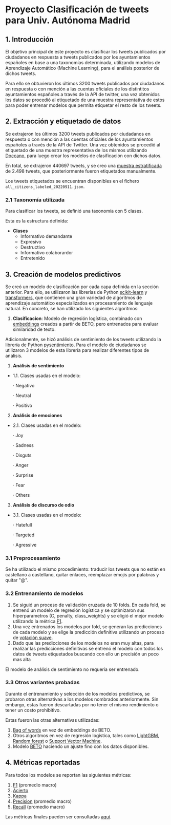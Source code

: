 # Proyecto Clasificación de tweets para Univ. Autónoma Madrid

## 1. Introducción

El objetivo principal de este proyecto es clasificar los tweets publicados por ciudadanos en respuesta a tweets publicados por los ayuntamientos españoles en base a una taxonomías determinada, utilizando modelos de Aprendizaje Automático (Machine Learning), para el análisis posterior de dichos tweets.

Para ello se obtuvieron los últimos 3200 tweets publicados por ciudadanos en respuesta o con mención a las cuentas oficiales de los distintitos ayuntamientos españoles a través de la API de twitter, una vez obtenidos los datos se procedió al etiquetado de una muestra representativa de estos para poder entrenar modelos que permita etiquetar el resto de los tweets.

## 2. Extracción y etiquetado de datos

Se extrajeron los últimos 3200 tweets publicados por ciudadanos en respuesta o con mención a las cuentas oficiales de los ayuntamientos españoles a través de la API de Twitter. Una vez obtenidos se procedió al etiquetado de una muestra representativa de los mismos utilizando [Doccano](https://github.com/doccano/doccano), para luego crear los modelos de clasificación con dichos datos.

En total, se extrajeron 440697 tweets, y se creo una [muestra estratificada](https://es.wikipedia.org/wiki/Muestreo_estratificado) de 2.498 tweets, que posteriormente fueron etiquetados manualmente.

Los tweets etiquetados se encuentran disponibles en el fichero `all_citizens_labeled_20220911.json`.

### 2.1 Taxonomía utilizada

Para clasificar los tweets, se definió una taxonomía con 5 clases.

Esta es la estructura definida:

- **Clases**
  - Informativo demandante
  - Expresivo
  - Destructivo
  - Informativo colaborardor
  - Entretenido
  

## 3. Creación de modelos predictivos

Se creó un modelo de clasificación por cada capa definida en la sección anterior. Para ello, se utilizaron las librerías de Python [scikit-learn](https://scikit-learn.org/stable/) y [transformers](https://huggingface.co/docs/transformers/index), que contienen una gran variedad de algoritmos de aprendizaje automático especializados en procesamiento de lenguaje natural. En concreto, se han utilizado los siguientes algoritmos:

1. **Clasificacion**: Modelo de regresión logística, combinado con [embeddings](https://huggingface.co/hiiamsid/sentence_similarity_spanish_es) creados a partir de BETO, pero entrenados para evaluar similaridad de texto.

Adicionalmente, se hizó análisis de sentimiento de los tweets utilizando la librería de Python [pysentimiento](https://huggingface.co/finiteautomata/beto-sentiment-analysis).
Para el modelo de ciudadanos se utilizaron 3 modelos de esta librería para realizar diferentes tipos de análisis.

1. **Análisis de sentimiento**
  - 1.1. Clases usadas en el modelo:
  
    · Negativo
    
    · Neutral
    
    · Positivo
    
2. **Análisis de emociones**
  - 2.1. Clases usadas en el modelo:
  
    · Joy
    
    · Sadness
    
    · Disguts
    
    · Anger
    
    · Surprise
    
    · Fear
    
    · Others
    
3. **Análisis de discurso de odio**
  - 3.1. Clases usadas en el modelo:
  
    · Hatefull
    
    · Targeted
    
    · Agressive

### 3.1 Preprocesamiento

Se ha utilizado el mismo procedimiento: traducir los tweets que no están en castellano a castellano, quitar enlaces, reemplazar emojis por palabras y quitar "@".

### 3.2 Entrenamiento de modelos

1. Se siguió un proceso de validación cruzada de 10 folds. En cada fold, se entrenó un modelo de regresión logística y se optimizaron sus hiperparametros (C, penalty, class_weights) y se eligió el mejor modelo utilizando la métrica [F1](https://en.wikipedia.org/wiki/F-score).
2. Una vez entrenados los modelos por fold, se generan las predicciones de cada modelo y se elige la predicción definitiva utilizando un proceso de [votación suave](https://machinelearningmastery.com/voting-ensembles-with-python/).
3. Dado que las predicciones de los modelos no eran muy altas, para realizar las predicciones definitivas se entrenó el modelo con todos los datos de tweets etiquetados buscando con ello un precisión un poco mas alta

El modelo de análisis de sentimiento no requería ser entrenado.

### 3.3 Otros variantes probadas

Durante el entrenamiento y selección de los modelos predictivos, se probaron otras alternativas a los modelos nombrados anteriormente. Sin embargo, estas fueron descartadas por no tener el mismo rendimiento o tener un costo prohibitivo.

Estas fueron las otras alternativas utilizadas:

1. [Bag of words](https://en.wikipedia.org/wiki/Bag-of-words_model) en vez de embeddings de BETO.
2. Otros algoritmos en vez de regresión logística, tales como [LightGBM](https://en.wikipedia.org/wiki/LightGBM), [Random forest](https://en.wikipedia.org/wiki/Random_forest) o [Support Vector Machine](https://en.wikipedia.org/wiki/Support_vector_machine).
3. Modelo [BETO](https://huggingface.co/dccuchile/bert-base-spanish-wwm-cased) haciendo un ajuste fino con los datos disponibles.

## 4. Métricas reportadas

Para todos los modelos se reportan las siguientes métricas:

1. [F1](https://en.wikipedia.org/wiki/F-score) (promedio macro)
2. [Acierto](https://machinelearningmastery.com/metrics-evaluate-machine-learning-algorithms-python/)
3. [Kappa](https://en.wikipedia.org/wiki/Cohen%27s_kappa)
4. [Precision](https://en.wikipedia.org/wiki/Precision_and_recall) (promedio macro)
5. [Recall](https://en.wikipedia.org/wiki/Precision_and_recall) (promedio macro)

Las métricas finales pueden ser consultadas [aquí](https://docs.google.com/spreadsheets/d/1AgQ7Q3mXEofbEznLNGbgg-_SptQnKgYF/edit#gid=220072818).
